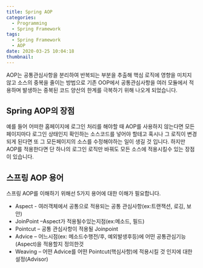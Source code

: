 ```yaml
---
title: Spring AOP
categories:
  - Programming
  - Spring Framework
tags:
  - Spring Framework
  - AOP
date: 2020-03-25 10:04:18
thumbnail:
---
```


AOP는 공통관심사항을 분리하여 반복되는 부분을 추출해 핵심 로직에 영향을 미치지 않고 소스의 중복을 줄이는 방법으로 기존 OOP에서 공통관심사항을 여러 모듈에서 적용하며 발생하는 중복된 코드 양산의 한계를 극복하기 위해 나오게 되었습니다.

## Spring AOP의 장점

예를 들어 어떠한 홈페이지에 로그인 처리를 해야할 때 AOP를 사용하지 않는다면 모든 페이지마다 로그인 상태인지 확인하는 소스코드를 넣어야 할테고 혹시나 그 로직이 변경되게 된다면 또 그 모든페이지의 소스를 수정해야하는 일이 생길 것 입니다. 하지만 AOP를 적용한다면 단 하나의 로그인 로직만 바꿔도 모든 소스에 적용시킬수 있는 장점이 있습니다.

## 스프링 AOP 용어

스프링 AOP를 이해하기 위해선 5가지 용어에 대한 이해가 필요합니다.

- Aspect - 여러객체에서 공통으로 적용되는 공통 관심사항(ex:트랜잭션, 로깅, 보안)
- JoinPoint –Aspect가 적용될수있는지점(ex:메소드, 필드)
- Pointcut – 공통 관심사항이 적용될 Joinpoint
- Advice – 어느시점(ex: 메소드수행전/후, 예외발생후등)에 어떤 공통관심기능(Aspect)을 적용할지 정의한것
- Weaving – 어떤 Advice를 어떤 Pointcut(핵심사항)에 적용시킬 것 인지에 대한 설정(Advisor)
